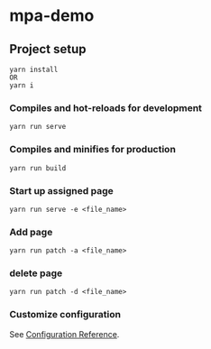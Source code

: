 # mpa-demo

## Project setup
```
yarn install
OR 
yarn i
```

### Compiles and hot-reloads for development
```
yarn run serve
```

### Compiles and minifies for production
```
yarn run build
```

### Start up assigned page
```
yarn run serve -e <file_name>

```
### Add page
```
yarn run patch -a <file_name>
```
### delete page
```
yarn run patch -d <file_name>
```

### Customize configuration
See [Configuration Reference](https://cli.vuejs.org/config/).
